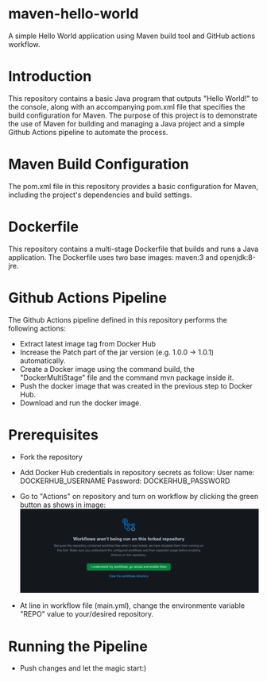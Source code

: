 
#  maven-hello-world

A simple Hello World application using Maven build tool and GitHub actions workflow.

#  Introduction

This repository contains a basic Java program that outputs "Hello World!" to the console, along with an accompanying pom.xml file that specifies the build configuration for Maven. The purpose of this project is to demonstrate the use of Maven for building and managing a Java project and a simple Github Actions pipeline to automate the process.


#  Maven Build Configuration

The pom.xml file in this repository provides a basic configuration for Maven, including the project's dependencies and build settings.

#  Dockerfile

This repository contains a multi-stage Dockerfile that builds and runs a Java application. The Dockerfile uses two base images: maven:3 and openjdk:8-jre.


#  Github Actions Pipeline

The Github Actions pipeline defined in this repository performs the following actions:

- Extract latest image tag from Docker Hub
- Increase the Patch part of the jar version (e.g. 1.0.0 -> 1.0.1) automatically.
- Create a Docker image using the command build, the "DockerMultiStage" file and the command mvn package inside it.
- Push the docker image that was created in the previous step to Docker Hub.
- Download and run the docker image.

#  Prerequisites

- Fork the repository
- Add Docker Hub credentials in repository secrets as follow:
    User name: DOCKERHUB_USERNAME
    Password: DOCKERHUB_PASSWORD
- Go to "Actions" on repository and turn on workflow by clicking the green button as shows in image:
![Screenshot](images/workflowimg.png)

- At line in workflow file (main.yml), change the environmente variable "REPO" value to your/desired repository.

#  Running the Pipeline
- Push changes and let the magic start:)

